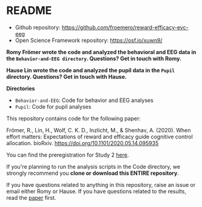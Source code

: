 
# README

- Github repository: https://github.com/froemero/reward-efficacy-evc-eeg
- Open Science Framework repository: https://osf.io/xuwn9/

**Romy Frömer wrote the code and analyzed the behavioral and EEG data in the `Behavior-and-EEG directory`. Questions? Get in touch with Romy.**

**Hause Lin wrote the code and analyzed the pupil data in the `Pupil` directory. Questions? Get in touch with Hause.**

**Directories**

- `Behavior-and-EEG`: Code for behavior and EEG analyses
- `Pupil`: Code for pupil analyses

This repository contains code for the following paper: 

Frömer, R., Lin, H., Wolf, C. K. D., Inzlicht, M., & Shenhav, A. (2020). When effort matters: Expectations of reward and efficacy guide cognitive control allocation. bioRxiv. https://doi.org/10.1101/2020.05.14.095935

You can find the preregistration for Study 2 [here](https://osf.io/35akg/).

If you're planning to run the analysis scripts in the Code directory, we strongly recommend you **clone or download this ENTIRE repository**.

If you have questions related to anything in this repository, raise an issue or email either Romy or Hause. If you have questions related to the results, read the [paper](https://doi.org/10.1101/2020.05.14.095935) first.